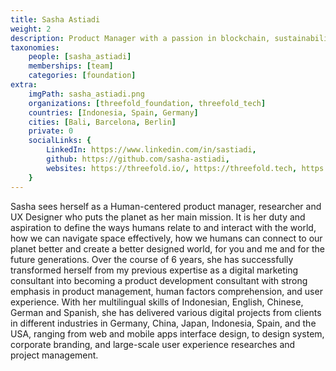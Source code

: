 ```yaml
---
title: Sasha Astiadi
weight: 2
description: Product Manager with a passion in blockchain, sustainability, and decentralization
taxonomies:
    people: [sasha_astiadi]
    memberships: [team]
    categories: [foundation]
extra:
    imgPath: sasha_astiadi.png
    organizations: [threefold_foundation, threefold_tech]
    countries: [Indonesia, Spain, Germany]
    cities: [Bali, Barcelona, Berlin]
    private: 0
    socialLinks: {
        LinkedIn: https://www.linkedin.com/in/sastiadi,
        github: https://github.com/sasha-astiadi,
        websites: https://threefold.io/, https://threefold.tech, https://sashaastiadi.com/,
    }
---
```


Sasha sees herself as a Human-centered product manager, researcher and UX Designer who puts the planet as her main mission. It is her duty and aspiration to define the ways humans relate to and interact with the world, how we can navigate space effectively, how we humans can connect to our planet better and create a better designed world, for you and me and for the future generations. Over the course of 6 years, she has successfully transformed herself from my previous expertise as a digital marketing consultant into becoming a product development consultant with strong emphasis in product management, human factors comprehension, and user experience. With her multilingual skills of Indonesian, English, Chinese, German and Spanish, she has delivered various digital projects from clients in different industries in Germany, China, Japan, Indonesia, Spain, and the USA, ranging from web and mobile apps interface design, to design system, corporate branding, and large-scale user experience researches and project management.
